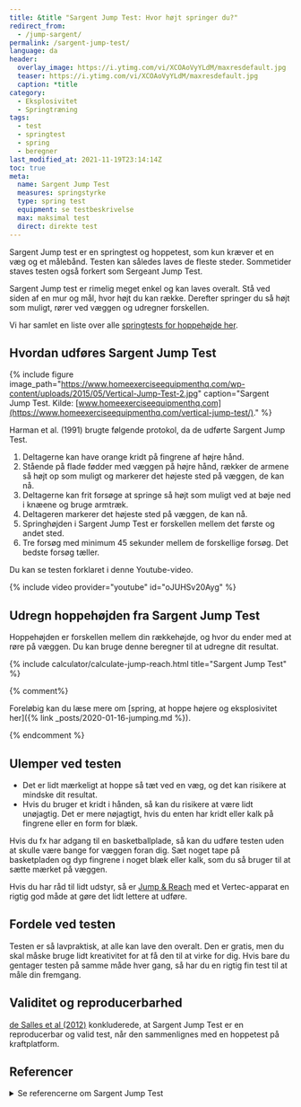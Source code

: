 ```yaml
---
title: &title "Sargent Jump Test: Hvor højt springer du?"
redirect_from:
  - /jump-sargent/
permalink: /sargent-jump-test/
language: da
header:
  overlay_image: https://i.ytimg.com/vi/XCOAoVyYLdM/maxresdefault.jpg
  teaser: https://i.ytimg.com/vi/XCOAoVyYLdM/maxresdefault.jpg
  caption: *title
category:
  - Eksplosivitet
  - Springtræning
tags:
  - test
  - springtest
  - spring
  - beregner
last_modified_at: 2021-11-19T23:14:14Z
toc: true
meta:
  name: Sargent Jump Test
  measures: springstyrke
  type: spring test
  equipment: se testbeskrivelse
  max: maksimal test
  direct: direkte test
---
```


Sargent Jump test er en springtest og hoppetest, som kun kræver et en væg og et målebånd. Testen kan således laves de fleste steder. Sommetider staves testen også forkert som Sergeant Jump Test.

Sargent Jump test er rimelig meget enkel og kan laves overalt. Stå ved siden af en mur og mål, hvor højt du kan række. Derefter springer du så højt som muligt, rører ved væggen og udregner forskellen.

Vi har samlet en liste over alle [springtests for hoppehøjde her](/springtests-hoppehoejde/).

## Hvordan udføres Sargent Jump Test

{% include figure image_path="https://www.homeexerciseequipmenthq.com/wp-content/uploads/2015/05/Vertical-Jump-Test-2.jpg" caption="Sargent Jump Test. Kilde: [www.homeexerciseequipmenthq.com](https://www.homeexerciseequipmenthq.com/vertical-jump-test/)." %}

Harman et al. (1991) brugte følgende protokol, da de udførte Sargent Jump Test.

1. Deltagerne kan have orange kridt på fingrene af højre hånd.
2. Stående på flade fødder med væggen på højre hånd, rækker de armene så højt op som muligt og markerer det højeste sted på væggen, de kan nå.
3. Deltagerne kan frit forsøge at springe så højt som muligt ved at bøje ned i knæene og bruge armtræk.
4. Deltageren markerer det højeste sted på væggen, de kan nå.
5. Springhøjden i Sargent Jump Test er forskellen mellem det første og andet sted.
6. Tre forsøg med minimum 45 sekunder mellem de forskellige forsøg. Det bedste forsøg tæller.

Du kan se testen forklaret i denne Youtube-video.

{% include video provider="youtube" id="oJUHSv20Ayg" %}

## Udregn hoppehøjden fra Sargent Jump Test

Hoppehøjden er forskellen mellem din rækkehøjde, og hvor du ender med at røre på væggen. Du kan bruge denne beregner til at udregne dit resultat.

{% include calculator/calculate-jump-reach.html title="Sargent Jump Test" %}

{% comment%}

Foreløbig kan du læse mere om [spring, at hoppe højere og eksplosivitet her]({% link _posts/2020-01-16-jumping.md %}).

{% endcomment %}

## Ulemper ved testen

- Det er lidt mærkeligt at hoppe så tæt ved en væg, og det kan risikere at mindske dit resultat.
- Hvis du bruger et kridt i hånden, så kan du risikere at være lidt unøjagtig. Det er mere nøjagtigt, hvis du enten har kridt eller kalk på fingrene eller en form for blæk.

Hvis du fx har adgang til en basketballplade, så kan du udføre testen uden at skulle være bange for væggen foran dig. Sæt noget tape på basketpladen og dyp fingrene i noget blæk eller kalk, som du så bruger til at sætte mærket på væggen.

Hvis du har råd til lidt udstyr, så er [Jump & Reach](/jump-reach/) med et Vertec-apparat en rigtig god måde at gøre det lidt lettere at udføre.

## Fordele ved testen

Testen er så lavpraktisk, at alle kan lave den overalt. Den er gratis, men du skal måske bruge lidt kreativitet for at få den til at virke for dig. Hvis bare du gentager testen på samme måde hver gang, så har du en rigtig fin test til at måle din fremgang.

## Validitet og reproducerbarhed

[de Salles et al (2012)](https://www.ncbi.nlm.nih.gov/pmc/articles/PMC3588680/) konkluderede, at Sargent Jump Test er en reproducerbar og valid test, når den sammenlignes med en hoppetest på kraftplatform.

## Referencer

<details markdown="1">
  <summary>Se referencerne om Sargent Jump Test</summary>

- [www.brianmac.co.uk](https://www.brianmac.co.uk/sgtjump.htm)
- [www.topendsports.com](https://www.topendsports.com/testing/tests/vertjump.htm)
</details>
